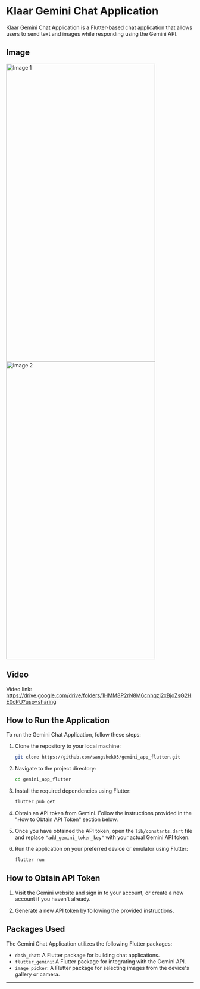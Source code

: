 # Klaar Gemini Chat Application

Klaar Gemini Chat Application is a Flutter-based chat application that allows users to send text and images while responding using the Gemini API. 

## Image

<img src="https://github.com/sangshek03/gemini_app_flutter/assets/110192004/39d10f51-5d17-430e-b230-1e3996d04279" alt="Image 1" width="400" height="800">
<img src="https://github.com/sangshek03/gemini_app_flutter/assets/110192004/b4305e81-6f3a-4e0c-ae63-0dd660e85c1a" alt="Image 2" width="400" height="800">

## Video

Video link: https://drive.google.com/drive/folders/1HMM8P2rN8M6cnhqzj2xBjoZsG2HE0cPU?usp=sharing

## How to Run the Application

To run the Gemini Chat Application, follow these steps:

1. Clone the repository to your local machine:

    ```bash
    git clone https://github.com/sangshek03/gemini_app_flutter.git
    ```

2. Navigate to the project directory:

    ```bash
    cd gemini_app_flutter
    ```

3. Install the required dependencies using Flutter:

    ```bash
    flutter pub get
    ```

4. Obtain an API token from Gemini. Follow the instructions provided in the "How to Obtain API Token" section below.

5. Once you have obtained the API token, open the `lib/constants.dart` file and replace `"add_gemini_token_key"` with your actual Gemini API token.

6. Run the application on your preferred device or emulator using Flutter:

    ```bash
    flutter run
    ```

## How to Obtain API Token

1. Visit the Gemini website and sign in to your account, or create a new account if you haven't already.

2. Generate a new API token by following the provided instructions.

## Packages Used

The Gemini Chat Application utilizes the following Flutter packages:

- `dash_chat`: A Flutter package for building chat applications.
- `flutter_gemini`: A Flutter package for integrating with the Gemini API.
- `image_picker`: A Flutter package for selecting images from the device's gallery or camera.

---
